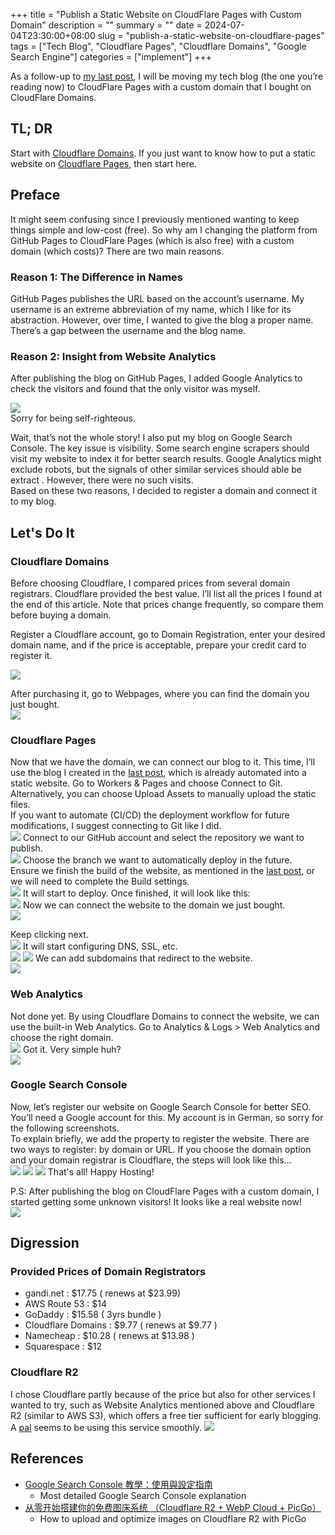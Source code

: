 +++
title = "Publish a Static Website on CloudFlare Pages with Custom Domain"
description = ""
summary = ""
date = 2024-07-04T23:30:00+08:00
slug = "publish-a-static-website-on-cloudflare-pages"
tags = ["Tech Blog", "Cloudflare Pages", "Cloudflare Domains", "Google Search Engine"]
categories = ["implement"]
+++

As a follow-up to [my last post](../blowfish-a-hugo-blog), I will be moving my tech blog (the one you’re reading now) to CloudFlare Pages with a custom domain that I bought on CloudFlare Domains.

## TL; DR

Start with [Cloudflare Domains](./#cloudflare-domains). If you just want to know how to put a static website on [Cloudflare Pages](./#cloudflare-pages), then start here.

## Preface

It might seem confusing since I previously mentioned wanting to keep things simple and low-cost (free). So why am I changing the platform from GitHub Pages to CloudFlare Pages (which is also free) with a custom domain (which costs)? There are two main reasons.

### **Reason 1: The Difference in Names**

GitHub Pages publishes the URL based on the account’s username. My username is an extreme abbreviation of my name, which I like for its abstraction. However, over time, I wanted to give the blog a proper name. There’s a gap between the username and the blog name.

### **Reason 2: Insight from Website Analytics**

After publishing the blog on GitHub Pages, I added Google Analytics to check the visitors and found that the only visitor was myself.

![](files/bocchichann.png)  
Sorry for being self-righteous.

Wait, that’s not the whole story! I also put my blog on Google Search Console. The key issue is visibility. Some search engine scrapers should visit my website to index it for better search results. Google Analytics might exclude robots, but the signals of other similar services should able be extract . However, there were no such visits.  
Based on these two reasons, I decided to register a domain and connect it to my blog.

## Let's Do It

### Cloudflare Domains

Before choosing Cloudflare, I compared prices from several domain registrars. Cloudflare provided the best value. I’ll list all the prices I found at the end of this article. Note that prices change frequently, so compare them before buying a domain.

Register a Cloudflare account, go to Domain Registration, enter your desired domain name, and if the price is acceptable, prepare your credit card to register it.

![](files/domain-registration-page.png)

After purchasing it, go to Webpages, where you can find the domain you just bought.  
![](files/geeky-geekery-dashboard.png)

### Cloudflare Pages

Now that we have the domain, we can connect our blog to it. This time, I’ll use the blog I created in the [last post](../blowfish-a-hugo-blog), which is already automated into a static website. Go to Workers & Pages and choose Connect to Git. Alternatively, you can choose Upload Assets to manually upload the static files.  
If you want to automate (CI/CD) the deployment workflow for future modifications, I suggest connecting to Git like I did.  
![](files/get-started-with-workers-and-pages.png)
Connect to our GitHub account and select the repository we want to publish.  
![](files/deploy-site-from-account.png)
Choose the branch we want to automatically deploy in the future.  
Ensure we finish the build of the website, as mentioned in the [last post](../blowfish-a-hugo-blog), or we will need to complete the Build settings.  
![](files/add-custom-domain.png)
It will start to deploy. Once finished, it will look like this:  
![](files/deployment-dashboard-bFAyJjvcpU.png)
Now we can connect the website to the domain we just bought.  
![](files/set-up-builds-and-deployments.png)

Keep clicking next.  
![](files/confirm-new-dns-record.png)
It will start configuring DNS, SSL, etc.  
![](files/custom-domains-setup.png)
![](files/custom-domains-setup-RdCt0O7WaU.png)
We can add subdomains that redirect to the website.  
![](files/custom-domains-setup-IKAlVVngFB.png)

### Web Analytics

Not done yet. By using Cloudflare Domains to connect the website, we can use the built-in Web Analytics. Go to Analytics & Logs > Web Analytics and choose the right domain.  
![](files/web-analytics-setup.png)
Got it. Very simple huh?  
![](files/web-analytics-dashboard.png)

### Google Search Console

Now, let’s register our website on Google Search Console for better SEO. You’ll need a Google account for this. My account is in German, so sorry for the following screenshots.  
To explain briefly, we add the property to register the website. There are two ways to register: by domain or URL. If you choose the domain option and your domain registrar is Cloudflare, the steps will look like this…  
![](files/google-search-console-domain-verification.png)
![](files/authorize-dns-records-google-cloudflare.png)
![](files/google-search-console-ownership-confirmation.png)
That's all! Happy Hosting!

P.S: After publishing the blog on CloudFlare Pages with a custom domain, I started getting some unknown visitors! It looks like a real website now!  
![](files/web-analytics-geeky-geekery.png)

## Digression

### Provided Prices of Domain Registrators

- gandi.net : $17.75 ( renews at $23.99)
- AWS Route 53 : $14
- GoDaddy : $15.58 ( 3yrs bundle )
- Cloudflare Domains : $9.77 ( renews at $9.77 )
- Namecheap : $10.28 ( renews at $13.98 )
- Squarespace : $12

### Cloudflare R2

I chose Cloudflare partly because of the price but also for other services I wanted to try, such as Website Analytics mentioned above and Cloudflare R2 (similar to AWS S3), which offers a free tier sufficient for early blogging. A [pal](https://sspai.com/post/90170) seems to be using this service smoothly.
![](files/r2-free-monthly-usage-plan.png)

## References

- [Google Search Console 教學：使用與設定指南](https://www.yesharris.com/search-console/search-console-intro/)
  - Most detailed Google Search Console explanation
- [从零开始搭建你的免费图床系统 （Cloudflare R2 + WebP Cloud + PicGo）](https://sspai.com/post/90170)
  - How to upload and optimize images on Cloudflare R2 with PicGo
